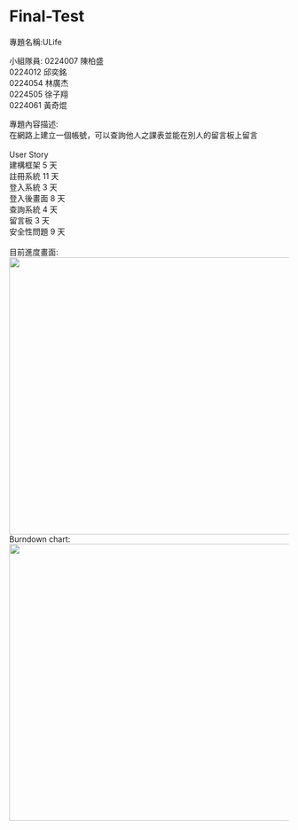 # Final-Test

專題名稱:ULife

小組隊員:
0224007 陳柏盛<br>
0224012 邱奕銘<br>
0224054 林廣杰<br>
0224505 徐子翔<br>
0224061 黃奇焜<br>

專題內容描述:<br>
在網路上建立一個帳號，可以查詢他人之課表並能在別人的留言板上留言<br><br>
User Story<br>
建構框架 5 天<br>
註冊系統 11 天<br>
登入系統 3 天<br>
登入後畫面 8 天<br>
查詢系統 4 天<br>
留言板 3 天<br>
安全性問題 9 天<br>
<br>
目前進度畫面:<br>
<img src = "https://fbcdn-sphotos-h-a.akamaihd.net/hphotos-ak-xpt1/v/t35.0-12/11281497_1018956238145392_981931360_o.jpg?oh=d547d5bc619a489bbe6632cd70e769fc&oe=555E3FA8&__gda__=1432235291_96580e59adce238941980818c12f24c7" width = 800 height = 500>
Burndown chart:<br>
<img src = "https://fbcdn-sphotos-h-a.akamaihd.net/hphotos-ak-xta1/v/t34.0-12/11289759_814072922018579_597365743_n.jpg?oh=0f6ca66e97f0eba1bb98b7abc5fd1054&oe=555DD573&__gda__=1432228716_222702b468911eda002ad38afb360483" width = 800 height = 500>
